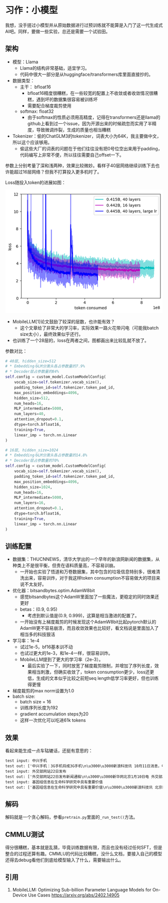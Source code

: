 # 习作：小模型

我想，没手搓过小模型并从原始数据进行过预训练就不能算是入门了这一代生成式AI吧。同样，要做一些实验，总还是需要一个试验田。

## 架构

* 模型：Llama
  * Llama的结构非常基础，适宜学习。
  * 代码中很大一部分是从huggingface/transformers库里面直接抄的。
* 数据类型：
  * 主干： bfloat16
    * bfloat16精度很糟糕，在一些较宽的配置上不收敛或者收敛情况很糟糕，遇到坏的数据集很容易被训练坏
    * 需要配合梯度裁剪使用
  * softmax: float32
    * 由于softmax的性质必须用高精度，记得在transformers还是llama的github上看到过一个issue，因为开源出来的时候疏忽而实用了半精度，导致微调炸裂，生成的质量也相当糟糕
* Tokenizer：偷的ChatGLM3的tokenizer，词表大小为64K，我主要做中文，所以这个应该够用。
  * 偷这些大厂的词表的问题在于他们往往没有把0号位空出来用于padding，代码编写上非常不便，所以往往需要自己offset一下。

参数上分别考量了深和浅两种，效果比较微妙。看样子40层网络继续训练下去也许能超过16层网络？但我不打算投入更多机时了。

Loss随投入token的进展如图：

![40vs16](./figures/output.png)

* MobileLLM[1]论文鼓励了较深的层数，也许能有效？
  * 这个文章给了非常大的学习率，实际效果一路火花带闪电（可能我batch size太小），最终效果似乎还行。
* 也训练了一个28层的，loss在两者之间，图都画出来比较乱就不放了。

参数对比：

```python
# 40层, hidden_size=512
# * Embedding与LM分类头各占参数量的7.9%
# * Decoder层占参数量的84%
self.config = custom_model.CustomModelConfig(
    vocab_size=self.tokenizer.vocab_size(),
    padding_token_id=self.tokenizer.token_pad_id,
    max_position_embeddings=4096,
    hidden_size=512,
    num_heads=16,
    MLP_intermediate=5000,
    num_layers=40,
    attention_dropout=0.1,
    dtype=torch.bfloat16,
    training=True,
    linear_imp = torch.nn.Linear
)
```

```python
# 16层, hidden_size=1024
# * Embedding与LM分类头各占参数量的14.8%
# * Decoder层占参数量的70%
self.config = custom_model.CustomModelConfig(
    vocab_size=self.tokenizer.vocab_size(),
    padding_token_id=self.tokenizer.token_pad_id,
    max_position_embeddings=4096,
    hidden_size=1024,
    num_heads=16,
    MLP_intermediate=5000,
    num_layers=16,
    attention_dropout=0.1,
    dtype=torch.bfloat16,
    training=True,
    linear_imp = torch.nn.Linear
)
```

## 训练配置

* 数据集：THUCNNEWS，清华大学出的一个早年的新浪网新闻的数据集，从种类上不是很平衡，但贵在语料质量高，不容易训崩。
  * 一开始也实验了悟道和万卷数据集，其中包含的垃圾信息特别多，很难清洗出来，容易训炸，对于我这样token consumption不容易做大的项目来说不太友好。
* 优化器：bitsandbytes.optim.AdamW8bit
  * 感觉bitsandbytes这个AdamW里面加了一些魔法，更稳定的同时效果还更好
  * betas：(0.9, 0.95)
    * 考虑到默认值是(0.9, 0.999)，这算是相当激进的配置了。
  * 一开始没有上梯度裁剪的时候发现这个AdamW8bit比起pytorch默认的AdamW更不容易崩溃，而且收敛效果也比较好，看文档说是里面加入了相当多的科技狠活
* 学习率：1e-4
  * 试过1e-5，bf16基本训不动
  * 也试过更大的1e-3，和1e-4一样，很容易训炸。
  * MobileLLM提到了更大的学习率（2e-3）。
    * 最后实验了一下，同时放宽了梯度裁剪限制，并增加了序列长度，效果相当刺激，但确实收敛了，token consumption更少，loss还更低，生成的文本似乎比较之前短seq length低学习率更好，但也训练得更慢
* 梯度裁剪的max norm设置为1.0
* batch size:
  * batch size = 16
  * 训练序列长度为192
  * gradient accumulation steps为20
  * 这样一次优化可以吃进61k tokens
  
## 效果

看起来能生成一点车轱辘话，还挺有意思的：

```txt
test input: 中兴手机
test out: ['中兴手机：3G手机将成3G手机\n\u3000\u3000新浪科技讯 10月11日消息，中兴通讯董事长兼CEO王晓初表示，中兴通讯将推出基于Android平台的3G手机，并计划在未来3年内推出3G手机。\n\u3000\u3000王晓初表示，中兴通讯将推出基于Android平台的3G手机，并计划在未来3年内推出3G手机。\n\u3000\u3000王晓初表示，中兴通讯将推出基于Android平台的3G手机，并']
test input: 外交部网站22日发布
test out: ['外交部网站22日发布新闻通稿\n\u3000\u3000新华网北京1月10日电 外交部发言人马朝旭10日在北京举行例行记者会，就“中国外交”等国际问题回答记者提问。\n\u3000\u3000马朝旭说，中国是亚太地区的最大贸易伙伴国，中方高度重视亚太地区的国际和地区事务，愿同亚太地区的国际组织和组织加强合作，共同维护亚太地区的和平与稳定。\n\u3000\u3000马朝旭说，中方高度重视亚太地区的国际和地区问题']
test input: 基因组信息在生命科学研究中具有重要价值
test out: ['基因组信息在生命科学研究中具有重要价值\n\u3000\u3000新浪科技讯 北京时间10月16日消息，据国外媒体报道，美国科学家发现，在生命科学领域，人类在生命科学领域所具有的基因特征和特征是生命科学领域所具有的。\n\u3000\u3000在人类历史上，人类在生命科学领域所具有的基因特征和特征是生命科学领域所具有的。在人类历史上，人类在生命科学领域所具有的基因特征是生命科学领域所具有的基因特征。\n']
```

## 解码

解码就是一个贪心解码，参看`pretrain.py`里面的`_run_test()`方法。

## CMMLU测试

得分很糟糕，基本就是乱猜，毕竟训练数据有限，而且也没有经过任何SFT，但是整合的过程还算有趣。CMMLU的代码比较糟糕，没什么文档，要接入自己的模型还得去debug看他们到底给模型输入了什么，需要输出什么。


## 引用

1. MobileLLM: Optimizing Sub-billion Parameter Language Models for On-Device Use Cases https://arxiv.org/abs/2402.14905